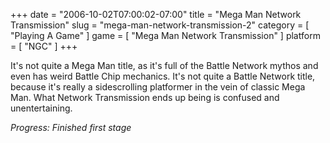 +++
date = "2006-10-02T07:00:02-07:00"
title = "Mega Man Network Transmission"
slug = "mega-man-network-transmission-2"
category = [ "Playing A Game" ]
game = [ "Mega Man Network Transmission" ]
platform = [ "NGC" ]
+++

It's not quite a Mega Man title, as it's full of the Battle Network mythos and even has weird Battle Chip mechanics. It's not quite a Battle Network title, because it's really a sidescrolling platformer in the vein of classic Mega Man. What Network Transmission ends up being is confused and unentertaining.

<i>Progress: Finished first stage</i>